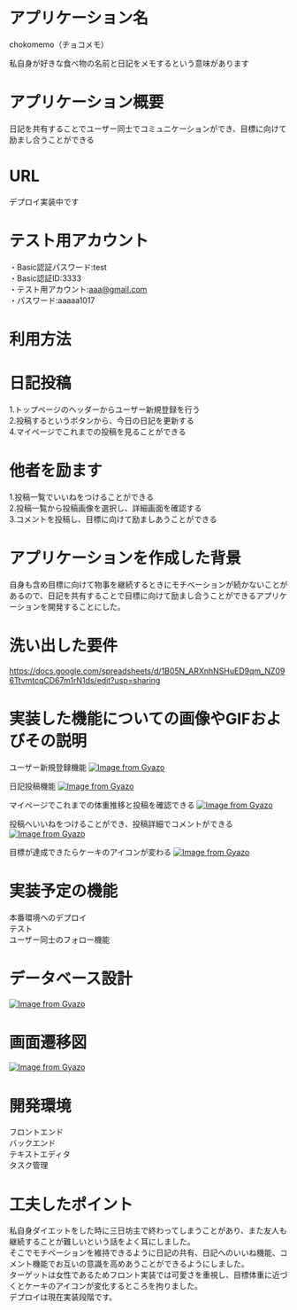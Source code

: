 # アプリケーション名
chokomemo（チョコメモ）  

私自身が好きな食べ物の名前と日記をメモするという意味があります

# アプリケーション概要
日記を共有することでユーザー同士でコミュニケーションができ、目標に向けて励まし合うことができる

# URL
デプロイ実装中です


# テスト用アカウント
・Basic認証パスワード:test  
・Basic認証ID:3333  
・テスト用アカウント:aaa@gmail.com  
・パスワード:aaaaa1017  


# 利用方法

# 日記投稿
1.トップページのヘッダーからユーザー新規登録を行う  
2.投稿するというボタンから、今日の日記を更新する   
4.マイページでこれまでの投稿を見ることができる

# 他者を励ます
1.投稿一覧でいいねをつけることができる  
2.投稿一覧から投稿画像を選択し、詳細画面を確認する  
3.コメントを投稿し、目標に向けて励ましあうことができる

# アプリケーションを作成した背景
自身も含め目標に向けて物事を継続するときにモチベーションが続かないことがあるので、日記を共有することで目標に向けて励まし合うことができるアプリケーションを開発することにした。

# 洗い出した要件
https://docs.google.com/spreadsheets/d/1B05N_ARXnhNSHuED9qm_NZ096TtvmtcqCD67m1rN1ds/edit?usp=sharing

# 実装した機能についての画像やGIFおよびその説明
ユーザー新規登録機能 
[![Image from Gyazo](https://i.gyazo.com/036daa87b200646f20dce42379b896dd.gif)](https://gyazo.com/036daa87b200646f20dce42379b896dd)  

日記投稿機能
[![Image from Gyazo](https://i.gyazo.com/2112e06727968ac55c6f63a70f113c69.gif)](https://gyazo.com/2112e06727968ac55c6f63a70f113c69)  

マイページでこれまでの体重推移と投稿を確認できる
[![Image from Gyazo](https://i.gyazo.com/c481c079125788d8fba1d039843be3d4.gif)](https://gyazo.com/c481c079125788d8fba1d039843be3d4)  

投稿へいいねをつけることができ、投稿詳細でコメントができる
[![Image from Gyazo](https://i.gyazo.com/81cf444cd2bec2f1d9ddcce698dc6b27.gif)](https://gyazo.com/81cf444cd2bec2f1d9ddcce698dc6b27)  

目標が達成できたらケーキのアイコンが変わる
[![Image from Gyazo](https://i.gyazo.com/d67eb7671ece62fce19d768118f1822e.gif)](https://gyazo.com/d67eb7671ece62fce19d768118f1822e)

# 実装予定の機能
本番環境へのデプロイ  
テスト  
ユーザー同士のフォロー機能  

# データベース設計
[![Image from Gyazo](https://i.gyazo.com/7ea1c8639e3b93759e0d171c67c023d2.png)](https://gyazo.com/7ea1c8639e3b93759e0d171c67c023d2)

# 画面遷移図
[![Image from Gyazo](https://i.gyazo.com/c43d4a70e4200b39c16262e9e813dd25.png)](https://gyazo.com/c43d4a70e4200b39c16262e9e813dd25)

# 開発環境
フロントエンド  
バックエンド  
テキストエディタ  
タスク管理  

# 工夫したポイント
私自身ダイエットをした時に三日坊主で終わってしまうことがあり、また友人も継続することが難しいという話をよく耳にしました。  
そこでモチベーションを維持できるように日記の共有、日記へのいいね機能、コメント機能でお互いの意識を高めあうことができるようにしました。  
ターゲットは女性であるためフロント実装では可愛さを重視し、目標体重に近づくとケーキのアイコンが変化するところを拘りました。  
デプロイは現在実装段階です。

